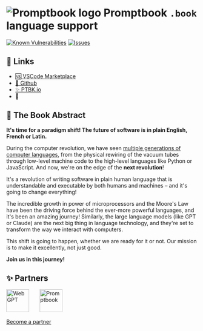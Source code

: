# ![Promptbook logo](https://github.com/webgptorg/promptbook/raw/main/design/logo-h1.png) Promptbook `.book` language support

<!--Badges-->
<!--⚠️WARNING: This section was generated by https://github.com/hejny/batch-project-editor/blob/main/src/workflows/800-badges/badges.ts so every manual change will be overwritten.-->


[![Known Vulnerabilities](https://snyk.io/test/github/webgptorg/book-extension/badge.svg)](https://snyk.io/test/github/webgptorg/book-extension)
[![Issues](https://img.shields.io/github/issues/webgptorg/book-extension.svg?style=flat)](https://github.com/webgptorg/book-extension/issues)
<!--[![License of Promptbook .book language support](https://img.shields.io/github/license/webgptorg/book-extension.svg?style=flat)](https://github.com/webgptorg/book-extension/blob/main/LICENSE)-->
<!--[![Socket](https://socket.dev/api/badge/npm/package/book-extension)](https://socket.dev/npm/package/book-extension)-->

<!--/Badges-->


<!--TODO: Add Badges, but be aware "SVGs are restricted in README.md; please use other file image formats, such as PNG: https://packagequality.com/shield/book.svg" -->

<!--Import ./ABSTRACT.md-->
<!--⚠️ WARNING: This section was imported, make changes in source; any manual changes here will be overwritten-->

## 🔗 Links

- [🆚 VSCode Marketplace](https://marketplace.visualstudio.com/items?itemName=promptbook.book-extension)
- [📖 Github](https://github.com/webgptorg/promptbook/)
- [✨ PTBK.io](https://ptbk.io/)
- 🤠

## 🤍 The Book Abstract

**It's time for a paradigm shift! The future of software is in plain English, French or Latin.**

During the computer revolution, we have seen [multiple generations of computer languages](https://github.com/webgptorg/promptbook/discussions/180), from the physical rewiring of the vacuum tubes through low-level machine code to the high-level languages like Python or JavaScript. And now, we're on the edge of the **next revolution**!

It's a revolution of writing software in plain human language that is understandable and executable by both humans and machines – and it's going to change everything!

The incredible growth in power of microprocessors and the Moore's Law have been the driving force behind the ever-more powerful languages, and it's been an amazing journey! Similarly, the large language models (like GPT or Claude) are the next big thing in language technology, and they're set to transform the way we interact with computers.

This shift is going to happen, whether we are ready for it or not. Our mission is to make it excellently, not just good.

**Join us in this journey!**

<!--/Import ./ABSTRACT.md-->



<!--
https://marketplace.visualstudio.com/manage/publishers/promptbook
-->

<!-- TODO: !!! Make this better - specific README for book language extension -->







<!--Partners-->
<!--⚠️WARNING: This section was generated by https://github.com/hejny/batch-project-editor/blob/main/src/workflows/820-partners/partners.ts so every manual change will be overwritten.-->

## ✨ Partners


<a href="https://webgpt.cz/?partner=ph&utm_medium=referral&utm_source=github-readme&utm_campaign=partner-ph" title="WebGPT"><img src="https://webgpt.cz/_next/static/media/webgpt-black.8d958d25.png#gh-light-mode-only" alt="WebGPT" height="60"/></a>
&nbsp;&nbsp;&nbsp;&nbsp;&nbsp;
<a href="https://github.com/webgptorg/promptbook" title="Promptbook"><img src="https://raw.githubusercontent.com/webgptorg/promptbook/main/other/design/logo.png#gh-light-mode-only" alt="Promptbook" height="60"/></a>


[Become a partner](https://www.pavolhejny.com/contact/)

<!--/Partners-->